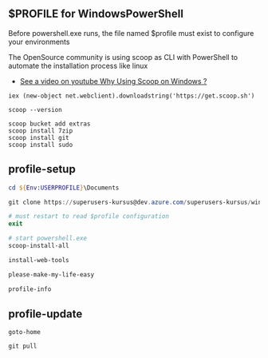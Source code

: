 ## $PROFILE for WindowsPowerShell

Before powershell.exe runs, the file named $profile must exist to configure your environments

The OpenSource community is using scoop as CLI with PowerShell to automate the installation process like linux

- [See a video on youtube Why Using Scoop on Windows ?](https://www.youtube.com/watch?v=Pj1PaZMzMz0)

```
iex (new-object net.webclient).downloadstring('https://get.scoop.sh')

scoop --version 

scoop bucket add extras
scoop install 7zip 
scoop install git 
scoop install sudo 

```

## profile-setup

```powershell
cd ${Env:USERPROFILE}\Documents

git clone https://superusers-kursus@dev.azure.com/superusers-kursus/windowspowershell/_git/windowspowershell

# must restart to read $profile configuration
exit

# start powershell.exe 
scoop-install-all

install-web-tools

please-make-my-life-easy

profile-info

```


## profile-update

```
goto-home

git pull
```




